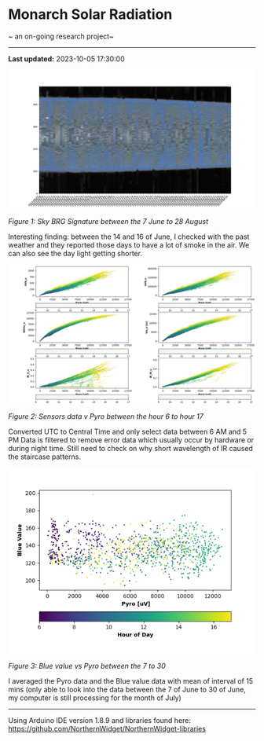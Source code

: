 # Monarch Solar Radiation
~ an on-going research project~

---
**Last updated:** 2023-10-05 17:30:00

![Sky BGR signature](completeskysignature.png)

*Figure 1: Sky BRG Signature between the 7 June to 28 August*

Interesting finding: between the 14 and 16 of June, I checked with the past weather and they reported those days to have a lot of smoke in the air.
We can also see the day light getting shorter.

![Sensors data](hour9tohour17.png)

*Figure 2: Sensors data v Pyro between the hour 6 to hour 17*

Converted UTC to Central Time and only select data between 6 AM and 5 PM
Data is filtered to remove error data which usually occur by hardware or during night time. Still need to check on why short wavelength of IR caused the staircase patterns.

![Blue Value vs Pyros](blue_v_pyro_hour6_to_hour17.png)

*Figure 3: Blue value vs Pyro between the 7 to 30*

I averaged the Pyro data and the Blue value data with mean of interval of 15 mins (only able to look into the data between the 7 of June to 30 of June, my computer is still processing for the month of July)


---

Using Arduino IDE version 1.8.9 and libraries found here: https://github.com/NorthernWidget/NorthernWidget-libraries
